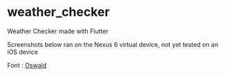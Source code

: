 # weather_checker

Weather Checker made with Flutter

Screenshots below ran on the Nexus 6 virtual device, not yet tested on an iOS device

Font : <a href="https://fonts.google.com/specimen/Oswald?query=oswald">Oswald</a>

<!-- <h2>Startup Screen</h2>
<hr>
<img src="screenshots/img1.png" alt="1" width="400" />
<br>
<h2>Search Screen</h2>
<hr>
<img src="screenshots/img2.png" alt="2" width="400" />
<br>
<h2>Search Results</h2>
<hr>
<img src="screenshots/img3.png" alt="3" width="400" />
<br>
<h2>Error handling</h2>
<hr>
<img src="screenshots/img4.png" alt="4" width="400" /> -->